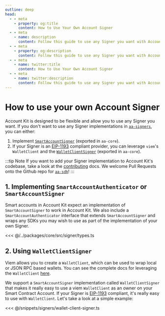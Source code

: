```yaml
---
outline: deep
head:
  - - meta
    - property: og:title
      content: How to Use Your Own Account Signer
  - - meta
    - name: description
      content: Follow this guide to use any Signer you want with Account Kit, a vertically integrated stack for building apps that support ERC-4337.
  - - meta
    - property: og:description
      content: Follow this guide to use any Signer you want with Account Kit, a vertically integrated stack for building apps that support ERC-4337.
  - - meta
    - name: twitter:title
      content: How to Use Your Own Account Signer
  - - meta
    - name: twitter:description
      content: Follow this guide to use any Signer you want with Account Kit, a vertically integrated stack for building apps that support ERC-4337.
---
```


# How to use your own Account Signer

Account Kit is designed to be flexible and allow you to use any Signer you want. If you don't want to use any Signer implementations in [`aa-signers`](/packages/aa-signers/index), you can either:

1. Implement [`SmartAccountSigner`](https://github.com/alchemyplatform/aa-sdk/blob/main/packages/core/src/signer/types.ts#L34) (exported in `aa-core`).
2. If your Signer is an [EIP-1193](https://eips.ethereum.org/EIPS/eip-1193) compliant provider, you can leverage `viem`'s `WalletClient` and the [`WalletClientSigner`](/packages/aa-core/signers/wallet-client) (exported in `aa-core`).

:::tip Note
If you want to add your Signer implementation to Account Kit's codebase, take a look at the [contributing](/signers/contributing) docs. We welcome Pull Requests onto the Github repo for [`aa-sdk`](https://github.com/alchemyplatform/aa-sdk)!
:::

## 1. Implementing `SmartAccountAuthenticator` or `SmartAccountSigner`

Smart accounts in Account Kit expect an implementation of `SmartAccountSigner` to work in Account Kit. We also include a `SmartAccountAuthenticator` interface that extends `SmartAccountSigner` and wraps any SDKs you may wish to use as part of the implementation of your own Signer.

<<< @/../packages/core/src/signer/types.ts

## 2. Using `WalletClientSigner`

Viem allows you to create a `WalletClient`, which can be used to wrap local or JSON RPC based wallets. You can see the complete docs for leveraging the `WalletClient` [here](https://viem.sh/docs/clients/wallet.html).

We support a `SmartAccountSigner` implementation called `WalletClientSigner` that makes it really easy to use a viem `WalletClient` as an owner on your Smart Contract Account. If your Signer is [EIP-1193](https://eips.ethereum.org/EIPS/eip-1193) compliant, it's really easy to use with `WalletClient`. Let's take a look at a simple example:

<<< @/snippets/signers/wallet-client-signer.ts
